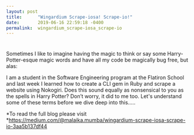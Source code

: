 ```yaml
---
layout: post
title:      "Wingardium Scrape-iosa! Scrape-io!"
date:       2019-06-16 22:59:18 -0400
permalink:  wingardium_scrape-iosa_scrape-io
---
```


# 
Sometimes I like to imagine having the magic to think or say some Harry-Potter-esque magic words and have all my code be magically bug free, but alas:


I am a student in the Software Engineering program at the Flatiron School and last week I learned how to create a CLI gem in Ruby and scrape a website using Nokogiri. Does this sound equally as nonsensical to you as the spells in Harry Potter? Don’t worry, it did to me too. Let's understand some of these terms before we dive deep into this.....

*To read the full blog please visit *https://medium.com/@malaika.mumba/wingardium-scrape-iosa-scrape-io-3aa5b137df44


